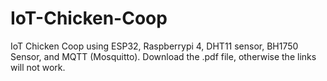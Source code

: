 # IoT-Chicken-Coop
IoT Chicken Coop using ESP32, Raspberrypi 4, DHT11 sensor, BH1750 Sensor, and MQTT (Mosquitto).
Download the .pdf file, otherwise the links will not work.
